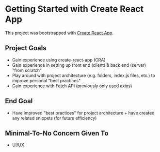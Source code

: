# Getting Started with Create React App

This project was bootstrapped with [Create React App](https://github.com/facebook/create-react-app).

## Project Goals

- Gain experience using create-react-app (CRA)
- Gain experience in setting up front end (client) & back end (server) "from scratch"
- Play around with project architecture (e.g. folders, index.js files, etc.) to improve personal "best practices"
- Gain experience with Fetch API (previously only used axios)

## End Goal

- Have improved "best practices" for project architecture + have created any related snippets (for future efficiency)

## Minimal-To-No Concern Given To

- UI/UX
